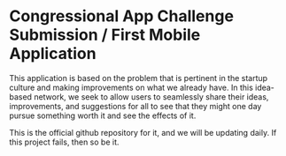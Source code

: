 # Congressional App Challenge Submission / First Mobile Application

This application is based on the problem that is pertinent in the startup culture and making improvements on what we already have. In this idea-based network, we seek to allow users to seamlessly share their ideas, improvements, and suggestions for all to see that they might one day pursue something worth it and see the effects of it.

This is the official github repository for it, and we will be updating daily. If this project fails, then so be it.
